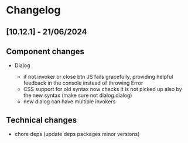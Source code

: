 # Changelog

## \[10.12.1\] - 21/06/2024

## Component changes

- Dialog

  - if not invoker or close btn JS fails gracefully, providing helpful feedback in the console instead of throwing Error
  - CSS support for old syntax now checks it is not picked up also by the new syntax (make sure not dialog.dialog)
  - new dialog can have multiple invokers

## Technical changes

- chore deps (update deps packages minor versions)
